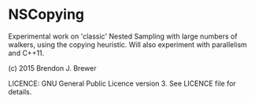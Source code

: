 NSCopying
=========

Experimental work on 'classic' Nested Sampling with large numbers of walkers,
using the copying heuristic. Will also experiment with parallelism and
C++11.

(c) 2015 Brendon J. Brewer

LICENCE: GNU General Public Licence version 3. See LICENCE file for details.
